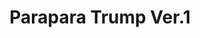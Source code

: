---
logo: images/goods/ParaparaTrumpVer1.jpg
title: Parapara Trump Ver.1
subTitle: 《凉宫春日的忧郁》主题扑克牌第一弹，主题是“短剧”

category: 周边

hasResource: true
downloadList:
  - intro: 动图
    size: 1.4MB
    link: https://pan.baidu.com/s/1L0Par4wfpQaMq8qHa9l3CQ
  - intro: 个人GIF
    size: 183KB
    link: https://pan.baidu.com/s/1L0Par4wfpQaMq8qHa9l3CQ
  - intro: 云盘 提取码:gfm6
    size: 
    link: https://pan.baidu.com/s/1L0Par4wfpQaMq8qHa9l3CQ

downloadContent: |
  SOS団がトランプ上でコント!?を繰り広げるパラパラ動画トランプ。<br>
  PS：该资源为动图，如果你有静态版资源，也向我们提交反馈
---